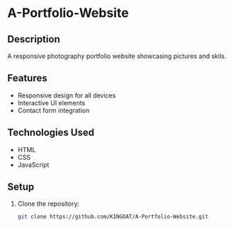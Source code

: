 # A-Portfolio-Website
## Description
A responsive photography portfolio website showcasing pictures and skils.

## Features
- Responsive design for all devices
- Interactive UI elements
- Contact form integration

## Technologies Used
- HTML
- CSS
- JavaScript

## Setup
1. Clone the repository:
   ```bash
   git clone https://github.com/K1NGOAT/A-Portfolio-Website.git


